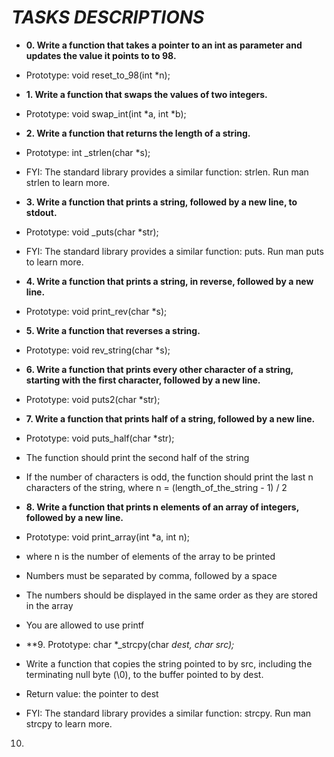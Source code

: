 # _TASKS DESCRIPTIONS_

* **0. Write a function that takes a pointer to an int as parameter and updates the value it points to to 98.**
* Prototype: void reset\_to\_98(int \*n);

* **1. Write a function that swaps the values of two integers.**
* Prototype: void swap\_int(int \*a, int \*b);

* **2. Write a function that returns the length of a string.**
* Prototype: int \_strlen(char *s);
* FYI: The standard library provides a similar function: strlen. Run man strlen to learn more.

* **3. Write a function that prints a string, followed by a new line, to stdout.**
* Prototype: void \_puts(char *str);
* FYI: The standard library provides a similar function: puts. Run man puts to learn more.

* **4. Write a function that prints a string, in reverse, followed by a new line.**
* Prototype: void print\_rev(char *s);

* **5. Write a function that reverses a string.**
* Prototype: void rev\_string(char *s);

* **6. Write a function that prints every other character of a string, starting with the first character, followed by a new line.**
* Prototype: void puts2(char *str);

* **7. Write a function that prints half of a string, followed by a new line.**
* Prototype: void puts\_half(char *str);
* The function should print the second half of the string
* If the number of characters is odd, the function should print the last n characters of the string, where n = (length\_of\_the\_string - 1) / 2

* **8. Write a function that prints n elements of an array of integers, followed by a new line.**
* Prototype: void print\_array(int *a, int n);
* where n is the number of elements of the array to be printed
* Numbers must be separated by comma, followed by a space
* The numbers should be displayed in the same order as they are stored in the array
* You are allowed to use printf

* **9. Prototype: char *\_strcpy(char *dest, char *src);**
* Write a function that copies the string pointed to by src, including the terminating null byte (\0), to the buffer pointed to by dest.
* Return value: the pointer to dest
* FYI: The standard library provides a similar function: strcpy. Run man strcpy to learn more.

10.
